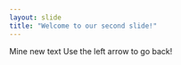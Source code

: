 ```yaml
---
layout: slide
title: "Welcome to our second slide!"
---
```

Mine new text
Use the left arrow to go back!
